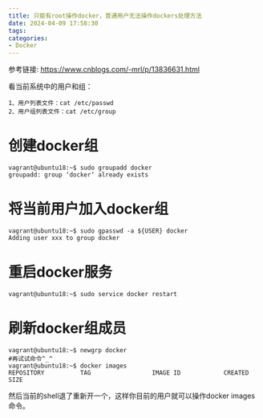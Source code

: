 ```yaml
---
title: 只能有root操作docker，普通用户无法操作dockers处理方法
date: 2024-04-09 17:58:30
tags:
categories:
- Docker
---
```


参考链接: https://www.cnblogs.com/-mrl/p/13836631.html

看当前系统中的用户和组：

    1、用户列表文件：cat /etc/passwd
    2、用户组列表文件：cat /etc/group

# 创建docker组

    vagrant@ubuntu18:~$ sudo groupadd docker
    groupadd: group ‘docker‘ already exists

# 将当前用户加入docker组

    vagrant@ubuntu18:~$ sudo gpasswd -a ${USER} docker
    Adding user xxx to group docker

# 重启docker服务

    vagrant@ubuntu18:~$ sudo service docker restart

# 刷新docker组成员

    vagrant@ubuntu18:~$ newgrp docker
    #再试试命令^_^
    vagrant@ubuntu18:~$ docker images
    REPOSITORY          TAG                 IMAGE ID            CREATED             SIZE

然后当前的shell退了重新开一个，这样你目前的用户就可以操作docker images 命令。


